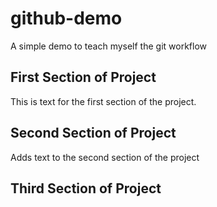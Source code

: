 # github-demo
A simple demo to teach myself the git workflow

## First Section of Project
This is text for the first section of the project.

## Second Section of Project
Adds text to the second section of the project

## Third Section of Project
